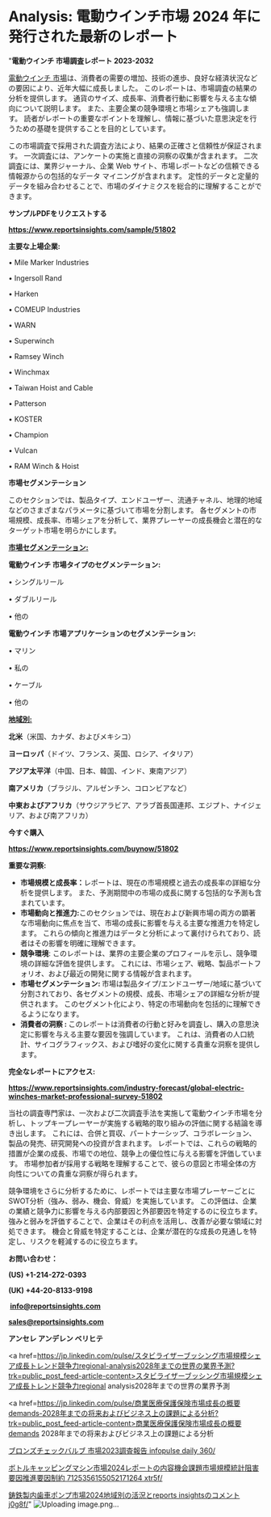 # Analysis: 電動ウインチ市場 2024 年に発行された最新のレポート

"<strong>電動ウインチ 市場調査レポート 2023-2032</strong>

<a href=https://www.reportsinsights.com/sample/51802>電動ウインチ 市場</a>は、消費者の需要の増加、技術の進歩、良好な経済状況などの要因により、近年大幅に成長しました。 このレポートは、市場調査の結果の分析を提供します。 通貨のサイズ、成長率、消費者行動に影響を与える主な傾向について説明します。 また、主要企業の競争環境と市場シェアも強調します。 読者がレポートの重要なポイントを理解し、情報に基づいた意思決定を行うための基礎を提供することを目的としています。

この市場調査で採用された調査方法により、結果の正確さと信頼性が保証されます。 一次調査には、アンケートの実施と直接の洞察の収集が含まれます。 二次調査には、業界ジャーナル、企業 Web サイト、市場レポートなどの信頼できる情報源からの包括的なデータ マイニングが含まれます。 定性的データと定量的データを組み合わせることで、市場のダイナミクスを総合的に理解することができます。

<strong><b>サンプルPDFをリクエストする</b></strong>

<a href=https://www.reportsinsights.com/sample/51802><strong><u>https://www.reportsinsights.com/sample/51802</u></strong></a>

<strong>主要な上場企業:</strong>

• Mile Marker Industries

• Ingersoll Rand

• Harken

• COMEUP Industries

• WARN

• Superwinch

• Ramsey Winch

• Winchmax

• Taiwan Hoist and Cable

• Patterson

• KOSTER

• Champion

• Vulcan

• RAM Winch & Hoist

<strong>市場セグメンテーション</strong>

このセクションでは、製品タイプ、エンドユーザー、流通チャネル、地理的地域などのさまざまなパラメータに基づいて市場を分割します。 各セグメントの市場規模、成長率、市場シェアを分析して、業界プレーヤーの成長機会と潜在的なターゲット市場を明らかにします。

<strong><u>市場セグメンテーション</u></strong><strong><u>:</u></strong>

<strong>電動ウインチ 市場タイプのセグメンテーション:</strong>

• シングルリール

• ダブルリール

• 他の

<strong>電動ウインチ 市場アプリケーションのセグメンテーション:</strong>

• マリン

• 私の

• ケーブル

• 他の

<strong><u>地域別</u></strong><strong><u>:</u></strong>

<strong>北米</strong>（米国、カナダ、およびメキシコ）

<strong>ヨーロッパ</strong>（ドイツ、フランス、英国、ロシア、イタリア）

<strong>アジア太平洋</strong>（中国、日本、韓国、インド、東南アジア）

<strong>南アメリカ</strong>（ブラジル、アルゼンチン、コロンビアなど）

<strong>中東およびアフリカ</strong>（サウジアラビア、アラブ首長国連邦、エジプト、ナイジェリア、および南アフリカ）

<strong>今すぐ購入</strong>

<a href=https://www.reportsinsights.com/buynow/51802><strong><u>https://www.reportsinsights.com/buynow/51802</u></strong></a>

<strong>重要な洞察:</strong>
<ul>
  <li><strong>市場規模と成長率：</strong>レポートは、現在の市場規模と過去の成長率の詳細な分析を提供します。 また、予測期間中の市場の成長に関する包括的な予測も含まれています。</li>
  <li><strong>市場動向と推進力:</strong>このセクションでは、現在および新興市場の両方の顕著な市場動向に焦点を当て、市場の成長に影響を与える主要な推進力を特定します。 これらの傾向と推進力はデータと分析によって裏付けられており、読者はその影響を明確に理解できます。</li>
  <li><strong>競争環境</strong>: このレポートは、業界の主要企業のプロフィールを示し、競争環境の詳細な評価を提供します。 これには、市場シェア、戦略、製品ポートフォリオ、および最近の開発に関する情報が含まれます。</li>
  <li><strong>市場セグメンテーション: </strong>市場は製品タイプ/エンドユーザー/地域に基づいて分割されており、各セグメントの規模、成長、市場シェアの詳細な分析が提供されます。 このセグメント化により、特定の市場動向を包括的に理解できるようになります。</li>
  <li><strong>消費者の洞察 : </strong>このレポートは消費者の行動と好みを調査し、購入の意思決定に影響を与える主要な要因を強調しています。 これは、消費者の人口統計、サイコグラフィックス、および嗜好の変化に関する貴重な洞察を提供します。</li>
</ul>
<strong>完全なレポートにアクセス:</strong>

<a href=https://www.reportsinsights.com/industry-forecast/global-electric-winches-market-professional-survey-51802><strong><u><b>https://www.reportsinsights.com/industry-forecast/global-electric-winches-market-professional-survey-51802</b></u></strong></a>

当社の調査専門家は、一次および二次調査手法を実施して電動ウインチ市場を分析し、トップキープレーヤーが実施する戦略的取り組みの評価に関する結論を導き出します。 これには、合併と買収、パートナーシップ、コラボレーション、製品の発売、研究開発への投資が含まれます。 レポートでは、これらの戦略的措置が企業の成長、市場での地位、競争上の優位性に与える影響を評価しています。 市場参加者が採用する戦略を理解することで、彼らの意図と市場全体の方向性についての貴重な洞察が得られます。

競争環境をさらに分析するために、レポートでは主要な市場プレーヤーごとにSWOT分析（強み、弱み、機会、脅威）を実施しています。 この評価は、企業の業績と競争力に影響を与える内部要因と外部要因を特定するのに役立ちます。 強みと弱みを評価することで、企業はその利点を活用し、改善が必要な領域に対処できます。 機会と脅威を特定することは、企業が潜在的な成長の見通しを特定し、リスクを軽減するのに役立ちます。

<strong>お問い合わせ：</strong>

<strong>(US) +1-214-272-0393</strong>

<strong>(UK) +44-20-8133-9198</strong>

<strong> </strong><a href=info@reportsinsights.com><strong><u>info@reportsinsights.com</u></strong></a>

<a href=sales@reportsinsights.com><strong><u>sales@reportsinsights.com</u></strong></a>

<strong>アンセレ アンデレン ベリヒテ</strong>

<a href=https://jp.linkedin.com/pulse/スタビライザーブッシング市場規模シェア成長トレンド競争力regional-analysis2028年までの世界の業界予測?trk=public_post_feed-article-content>スタビライザーブッシング市場規模シェア成長トレンド競争力regional analysis2028年までの世界の業界予測</a>

<a href=https://jp.linkedin.com/pulse/商業医療保護保険市場成長の概要demands-2028年までの将来およびビジネス上の課題による分析?trk=public_post_feed-article-content>商業医療保護保険市場成長の概要demands 2028年までの将来およびビジネス上の課題による分析</a>

<a href=https://www.linkedin.com/pulse/ブロンズチェックバルブ-市場2023調査報告-infopulse-daily-360/>ブロンズチェックバルブ 市場2023調査報告 infopulse daily 360/</a>

<a href=https://www.linkedin.com/pulse/ボトルキャッピングマシン市場2024レポートの内容機会課題市場規模統計阻害要因推進要因制約-7125356155052171264-xtr5f/>ボトルキャッピングマシン市場2024レポートの内容機会課題市場規模統計阻害要因推進要因制約 7125356155052171264 xtr5f/</a>

<a href=https://www.linkedin.com/pulse/鋳鉄製内歯車ポンプ市場2024地域別の活況とreports-insightsのコメント-j0g8f/>鋳鉄製内歯車ポンプ市場2024地域別の活況とreports insightsのコメント j0g8f/</a>"
![Uploading image.png…]()
